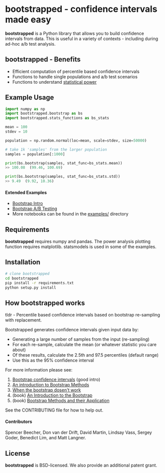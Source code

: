 # bootstrapped - confidence intervals made easy

**bootstrapped** is a Python library that allows you to build confidence intervals from data. This is useful in a variety of contexts - including during ad-hoc a/b test analysis.

## bootstrapped - Benefits
 * Efficient computation of percentile based confidence intervals
 * Functions to handle single populations and a/b test scenarios
 * Functions to understand [statistical power](https://en.wikipedia.org/wiki/Statistical_power) 

## Example Usage
```python
import numpy as np
import bootstrapped.bootstrap as bs
import bootstrapped.stats_functions as bs_stats

mean = 100
stdev = 10

population = np.random.normal(loc=mean, scale=stdev, size=50000)

# take 1k 'samples' from the larger population
samples = population[:1000]

print(bs.bootstrap(samples, stat_func=bs_stats.mean))
>> 100.08  (99.46, 100.69)

print(bs.bootstrap(samples, stat_func=bs_stats.std))
>> 9.49  (9.92, 10.36)
```
#### Extended Examples
* [Bootstrap Intro](https://github.com/facebookincubator/bootstrapped/blob/master/examples/bootstrap_intro.ipynb)
* [Bootstrap A/B Testing](https://github.com/facebookincubator/bootstrapped/blob/master/examples/bootstrap_ab_testing.ipynb)
* More notebooks can be found in the [examples/](https://github.com/facebookincubator/bootstrapped/tree/master/examples) directory 

## Requirements
**bootstrapped** requires numpy and pandas. The power analysis plotting function requires matplotlib. statsmodels is used in some of the examples.

## Installation
```bash
# clone bootstrapped 
cd bootstrapped 
pip install -r requirements.txt 
python setup.py install
```

## How bootstrapped works
tldr - Percentile based confidence intervals based on bootstrap re-sampling with replacement.

Bootstrapped generates confidence intervals given input data by:
* Generating a large number of samples from the input (re-sampling)
* For each re-sample, calculate the mean (or whatever statistic you care about)
* Of these results, calculate the 2.5th and 97.5 percentiles (default range)
* Use this as the 95% confidence interval

For more information please see:

1. [Bootstrap confidence intervals](https://ocw.mit.edu/courses/mathematics/18-05-introduction-to-probability-and-statistics-spring-2014/readings/MIT18_05S14_Reading24.pdf) (good intro)
2. [An introduction to Bootstrap Methods](http://www.stat-athens.aueb.gr/~karlis/lefkada/boot.pdf)
3. [When the bootstrap dosen't work](http://notstatschat.tumblr.com/post/156650638586/when-the-bootstrap-doesnt-work)
4. (book) [An Introduction to the Bootstrap](https://www.amazon.com/Introduction-Bootstrap-Monographs-Statistics-Probability/dp/0412042312/)
5. (book) [Bootstrap Methods and their Application](https://www.amazon.com/Bootstrap-Application-Statistical-Probabilistic-Mathematics-ebook/dp/B00D2WQ02U/)

See the CONTRIBUTING file for how to help out.

#### Contributors
Spencer Beecher, Don van der Drift, David Martin, Lindsay Vass, Sergey Goder, Benedict Lim, and Matt Langner.

## License
**bootstrapped** is BSD-licensed. We also provide an additional patent grant.
